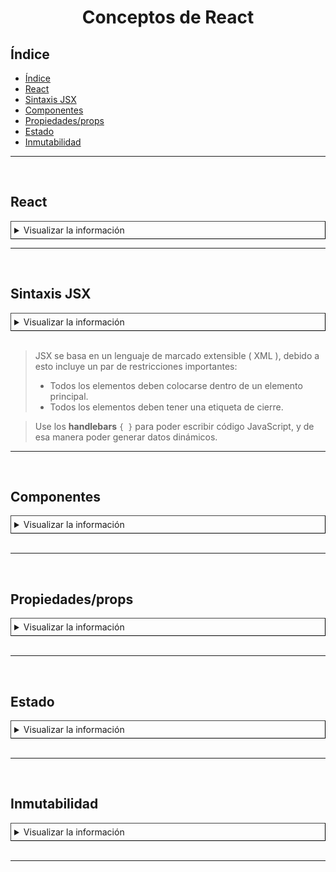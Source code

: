 <h1 align="center" >Conceptos de React</h1>

## Índice


- [Índice](#índice)
- [React](#react)
- [Sintaxis JSX](#sintaxis-jsx)
- [Componentes](#componentes)
- [Propiedades/props](#propiedadesprops)
- [Estado](#estado)
- [Inmutabilidad](#inmutabilidad)

---

<br/>

## React

<details style="border: 1px outset #444; padding:5px;cursor:pointer" >
<summary>Visualizar la información</summary>
<br/>

- [React](https://es.reactjs.org/), es una biblioteca de JavaScript para construir interfaces de usuario.

- Es **declarativo**

- Se basa en **componentes**
  
- Tiene el objetivo de facilitar el desarrollo de aplicaciones de una sola página ( Simple Page Aplication )

- Fue creada por Facebook, es de código abierto, es mantenida por la comunidad de software libre y por Facebook.
</details>

---
<br/>

## Sintaxis JSX

<details style="border: 1px outset #444; padding:5px;cursor:pointer">
<summary>Visualizar la información</summary>
<br/>

- React usa una sintaxis especial conocida como XML de JavaScript ( **JSX** ).

- JSX le permite integrar HTML y JavaScript en un mismo archivo e incluso en una misma línea de código.

- Usando **JSX** puede basarse en la sintaxis de JavaScript para inyectar la lógica de su aplicación dentro de "elementos HTML".

</details>

<br/>

> JSX se basa en un lenguaje de marcado extensible ( XML ), debido a esto incluye un par de restricciones importantes:  
> - Todos los elementos deben colocarse dentro de un elemento principal.
> - Todos los elementos deben tener una etiqueta de cierre.

> Use los **handlebars**  `{ }` para poder escribir código JavaScript, y de esa manera poder generar datos dinámicos.

---
<br/>

## Componentes

<details style="border: 1px outset #444; padding:5px;cursor:pointer" >
  <summary>Visualizar la información</summary>
  <br/>

- El desarrollo de React se basa en componentes

- Los componentes se usan para dividir lógicamente la aplicación ( **modularidad** ).

- Los componentes son unidades independientes que estan diseñados para **reutilización de código** y para la **modularidad**

- Se puede crear componentes utilizando funciones o clases.


</details>
<br/>

---

<br/>

## Propiedades/props

<details style="border: 1px outset #444; padding:5px;cursor:pointer">
<summary>Visualizar la información</summary>
<br/>

- > Las props, son valores **inmutables**, es decir, son de solo **lectura** ( no se puede modificar el valor de las props ).

- Las props, almacenan todos los datos que le pases al componente, es decir, una sola variable almacena toda esa información, una opción para obtener esos datos sería utilizar la desestructuración.

- Gracias a las **props** existe la posibilidad de que el comportamiento y la interfaz de nuestros componentes cambien.

</details>
<br/>

---

<br/>

## Estado

<details style="border: 1px outset #444; padding:5px;cursor:pointer">
<summary>Visualizar la información</summary>
<br/>

- **El estado** almacena los datos que esperamos cambiar durante el ciclo de vida de la aplicación.

- Básicamente, si el valor puede cambiar, debe formar parte del estado de la aplicación.

- **El estado** *son* los datos que se pueden cambiar y compartir entre los componentes de la aplicación.

- Cualquier **tipo de datos** u **objetos** de JavaScript se pueden registrar como estado en React.

- >**React** administra el **estado** de varias maneras. Una de las principales formas es mediante los **Hooks**

</details>
<br/>

---
<br/>

## Inmutabilidad

<details style="border: 1px outset #444; padding:5px;cursor:pointer">
<summary>Visualizar la información</summary>
<br/>

- Uno de los principios básicos de React es el concepto de inmutabilidad.
  
- La **inmutabilidad** significa que los valores no se actualizan, sino que se establecen en nuevas copias de los datos.

- Al mantener el estado inmutable, **React** puede determinar mejor lo que ha cambiado, ya que los valores originales siguen existiendo. Este uso continuo de nuevas copias permite almacenar el historial o aplicar otras funciones avanzadas.

</details>
<br/>

---
<br/>